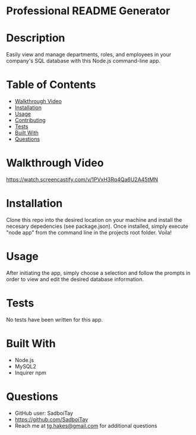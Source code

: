# Professional README Generator 
  

  # Description
  Easily view and manage departments, roles, and employees in your company's SQL database with this Node.js command-line app.

  # Table of Contents
  * [Walkthrough Video](#walkthrough-video)
  * [Installation](#installation)
  * [Usage](#usage)
  * [Contributing](#contributing)
  * [Tests](#tests)
  * [Built With](#built-with)
  * [Questions](#questions)

  # Walkthrough Video
  https://watch.screencastify.com/v/1PVxH3Rq4Qa6U2A45tMN

  # Installation
  Clone this repo into the desired location on your machine and install the necesary depedencies (see package.json). Once installed, simply execute "node app" from the command line in the projects root folder. Voila!

  # Usage
  After initiating the app, simply choose a selection and follow the prompts in order to view and edit the desired database information.
  
  # Tests
  No tests have been written for this app.
  
  # Built With
  * Node.js
  * MySQL2
  * Inquirer npm

  # Questions

  * GitHub user: SadboiTay
  * https://github.com/SadboiTay
  * Reach me at tg.hakes@gmail.com for additional questions
  
